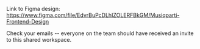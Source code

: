 Link to Figma design: https://www.figma.com/file/EdvrBuPcDLhIZOLERFBkGM/Musiqparti-Frontend-Design

Check your emails -- everyone on the team should have received an invite to this shared workspace.
